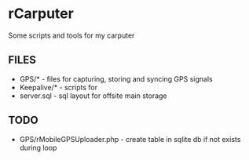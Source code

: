 rCarputer
=========

Some scripts and tools for my carputer

FILES
----
* GPS/* - files for capturing, storing and syncing GPS signals
* Keepalive/* - scripts for 
* server.sql - sql layout for offsite main storage

TODO
----
* GPS/rMobileGPSUploader.php - create table in sqlite db if not exists during loop

